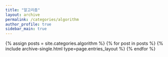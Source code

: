 ```yaml
---
title: "알고리즘"
layout: archive
permalink: /categories/algorithm
author_profile: true
sidebar_main: true
---
```


{% assign posts = site.categories.algorithm %}
{% for post in posts %} {% include archive-single.html type=page.entries_layout %} {% endfor %}